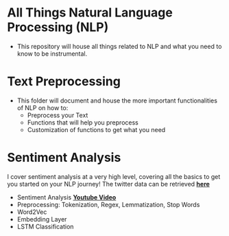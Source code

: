# All Things Natural Language Processing (NLP)
- This repository will house all things related to NLP and what you need to know to be instrumental.

# Text Preprocessing
- This folder will document and house the more important functionalities of NLP on how to:
  - Preprocess your Text
  - Functions that will help you preprocess
  - Customization of functions to get what you need

# Sentiment Analysis
I cover sentiment analysis at a very high level, covering all the basics to get you started on your NLP journey! The twitter data can be retrieved [**here**](https://www.kaggle.com/paoloripamonti/twitter-sentiment-analysis/output)
- Sentiment Analysis [**Youtube Video**](https://www.youtube.com/watch?v=CzRrD76pnVY)
- Preprocessing: Tokenization, Regex, Lemmatization, Stop Words
- Word2Vec
- Embedding Layer
- LSTM Classification
